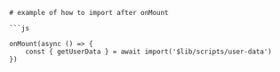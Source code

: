     # example of how to import after onMount

    ```js

    onMount(async () => {
    	const { getUserData } = await import('$lib/scripts/user-data')
    })
